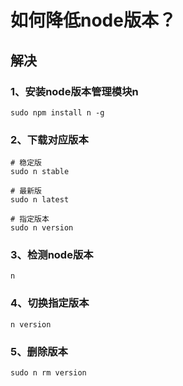 # 如何降低node版本？

## 解决

### 1、安装node版本管理模块n
```shell
sudo npm install n -g
```

### 2、下载对应版本
```shell
# 稳定版
sudo n stable

# 最新版
sudo n latest

# 指定版本
sudo n version
```

### 3、检测node版本
```shell
n
```

### 4、切换指定版本
```shell
n version
```

### 5、删除版本
```shell
sudo n rm version
```
<comment/>
<ad/>